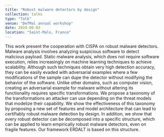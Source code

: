 ```yaml
---
title: "Robust malware detectors by design"
collection: talks
type: "Talk"
venue: "DefMal annual workshop"
date: 2024-06-03
location: "Saint-Malo, France"
---
```


This work present the cooperation with CISPA on robust malware detectors. Malware analysis involves analyzing suspicious software to detect malicious payload. Static malware analysis, which does not require software execution, relies increasingly on machine learning techniques to achieve scalability. Although such techniques obtain very high detection accuracy, they can be easily evaded with adversarial examples where a few modifications of the sample can dupe the detector without modifying the behavior of the software. Unlike other domains, such as computer vision, creating an adversarial example for malware without altering its functionality requires specific transformations. We propose a taxonomy of the transformations an attacker can use depending on the threat models that modelize their capability. We show the effectiveness of this taxonomy by proposing a new set of features and model architecture that can lead to certifiably robust malware detection by design. In addition, we show that every robust detector can be decomposed into a specific structure, which can be applied to learn empirically robust malware detectors, even on fragile features. Our framework ERDALT is based on this structure.
